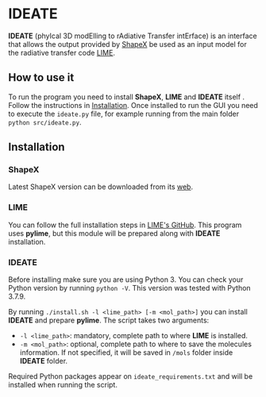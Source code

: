 # IDEATE

**IDEATE** (phyIcal 3D modElling to rAdiative Transfer intErface) is an interface that allows the output provided by [ShapeX](https://wsteffen75.wixsite.com/website) be used as an input model for the radiative transfer code [LIME](https://lime.readthedocs.io/en/latest/).


## How to use it

To run the program you need to install **ShapeX**, **LIME** and **IDEATE** itself . Follow the instructions in [Installation](#installation). Once installed to run the GUI you need to execute the `ideate.py` file, for example running from the main folder `python src/ideate.py`.

## Installation

### ShapeX

Latest ShapeX version can be downloaded from its [web](https://wsteffen75.wixsite.com/website/downloads).

### LIME

You can follow the full installation steps in [LIME's GitHub](https://github.com/lime-rt/lime). This program uses **pylime**, but this module will be prepared along with **IDEATE** installation.

### IDEATE

Before installing make sure you are using Python 3. You can check your Python version by running `python -V`. This version was tested with Python 3.7.9.

By running `./install.sh -l <lime_path> [-m <mol_path>]` you can install **IDEATE** and prepare **pylime**. The script takes two arguments:
- `-l <lime_path>`: mandatory, complete path to where **LIME** is installed.
- `-m <mol_path>`: optional, complete path to where to save the molecules information. If not specified, it will be saved in `/mols` folder inside **IDEATE** folder.

Required Python packages appear on `ideate_requirements.txt` and will be installed when running the script.
